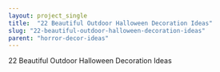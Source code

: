 ```yaml
---
layout: project_single
title:  "22 Beautiful Outdoor Halloween Decoration Ideas"
slug: "22-beautiful-outdoor-halloween-decoration-ideas"
parent: "horror-decor-ideas"
---
```

22 Beautiful Outdoor Halloween Decoration Ideas